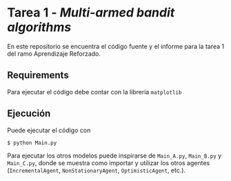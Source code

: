 # Tarea 1 - _Multi-armed bandit algorithms_

En este repositorio se encuentra el código fuente y el informe para la tarea 1 del ramo Aprendizaje Reforzado.

## Requirements
Para ejecutar el código debe contar con la librería `matplotlib`

## Ejecución
Puede ejecutar el código con 
```
$ python Main.py
```
Para ejecutar los otros modelos puede inspirarse de `Main_A.py`, `Main_B.py` y `Main_C.py`, donde se muestra como importar y utilizar los otros agentes (`IncrementalAgent`, `NonStationaryAgent`, `OptimisticAgent`, etc.).
